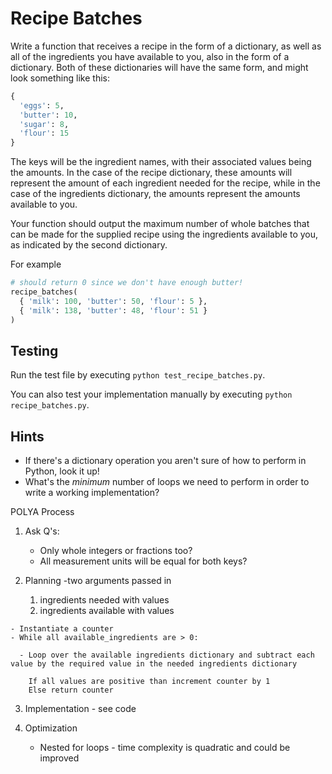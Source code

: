 # Recipe Batches

Write a function that receives a recipe in the form of a dictionary, as well as all of the ingredients you have available to you, also in the form of a dictionary. Both of these dictionaries will have the same form, and might look something like this:

```python
{
  'eggs': 5,
  'butter': 10,
  'sugar': 8,
  'flour': 15
}
```

The keys will be the ingredient names, with their associated values being the amounts. In the case of the recipe dictionary, these amounts will represent the amount of each ingredient needed for the recipe, while in the case of the ingredients dictionary, the amounts represent the amounts available to you. 

Your function should output the maximum number of whole batches that can be made for the supplied recipe using the ingredients available to you, as indicated by the second dictionary. 

For example

```python
# should return 0 since we don't have enough butter!
recipe_batches(
  { 'milk': 100, 'butter': 50, 'flour': 5 },
  { 'milk': 138, 'butter': 48, 'flour': 51 }
)
```

## Testing 

Run the test file by executing `python test_recipe_batches.py`.

You can also test your implementation manually by executing `python recipe_batches.py`.

## Hints

 * If there's a dictionary operation you aren't sure of how to perform in Python, look it up!
 * What's the _minimum_ number of loops we need to perform in order to write a working implementation?

POLYA Process

 1. Ask Q's:
    - Only whole integers or fractions too?
    - All measurement units will be equal for both keys?
  
  2. Planning
    -two arguments passed in 
        1) ingredients needed with values
        2) ingredients available with values
    
    - Instantiate a counter 
    - While all available_ingredients are > 0:

      - Loop over the available ingredients dictionary and subtract each value by the required value in the needed ingredients dictionary

        If all values are positive than increment counter by 1
        Else return counter

  3. Implementation - see code

  4. Optimization 
      - Nested for loops - time complexity is quadratic and could be improved
